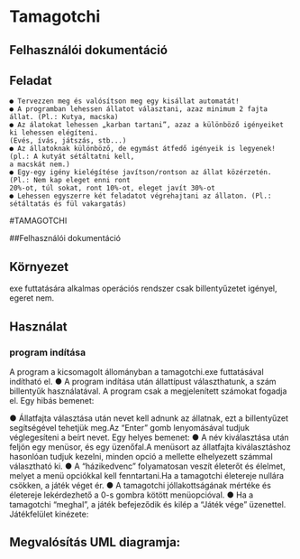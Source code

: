 # Tamagotchi

## Felhasználói dokumentáció

## Feladat

```
● Tervezzen meg és valósítson meg egy kisállat automatát!
● A programban lehessen állatot választani, azaz minimum 2 fajta állat. (Pl.: Kutya, macska)
● Az álatokat lehessen „karban tartani”, azaz a különböző igényeiket ki lehessen elégíteni.
(Evés, ívás, játszás, stb...)
● Az állatoknak különböző, de egymást átfedő igényeik is legyenek! (pl.: A kutyát sétáltatni kell,
a macskát nem.)
● Egy-egy igény kielégítése javítson/rontson az állat közérzetén. (Pl.: Nem kap eleget enni ront
20%-ot, túl sokat, ront 10%-ot, eleget javít 30%-ot
● Lehessen egyszerre két feladatot végrehajtani az állaton. (Pl.: sétáltatás és fül vakargatás)
```
#TAMAGOTCHI

##Felhasználói dokumentáció

## Környezet

exe futtatására alkalmas operációs rendszer
csak billentyűzetet igényel, egeret nem.

## Használat

### program indítása

A program a kicsomagolt állományban a tamagotchi.exe futtatásával indítható el.
● A program indítása után állattípust választhatunk, a szám billentyűk használatával.
A program csak a megjelenített számokat fogadja el.
Egy hibás bemenet:


● Állatfajta választása után nevet kell adnunk az állatnak, ezt a billentyűzet
segítségével tehetjük meg.Az “Enter” gomb lenyomásával tudjuk véglegesíteni a
beírt nevet.
Egy helyes bemenet:
● A név kiválasztása után feljön egy menüsor, és egy üzenőfal.A menüsort az állatfajta
kiválasztáshoz hasonlóan tudjuk kezelni, minden opció a mellette elhelyezett
számmal választható ki.
● A “házikedvenc” folyamatosan veszít életerőt és élelmet, melyet a menü opciókkal
kell fenntartani.Ha a tamagotchi életereje nullára csökken, a játék véget ér.
● A tamagotchi jóllakottságának mértéke és életereje lekérdezhető a 0-s gombra kötött
menüopcióval.
● Ha a tamagotchi “meghal”, a játék befejeződik és kilép a “Játék vége” üzenettel.
Játékfelület kinézete:



## Megvalósítás UML diagramja:


